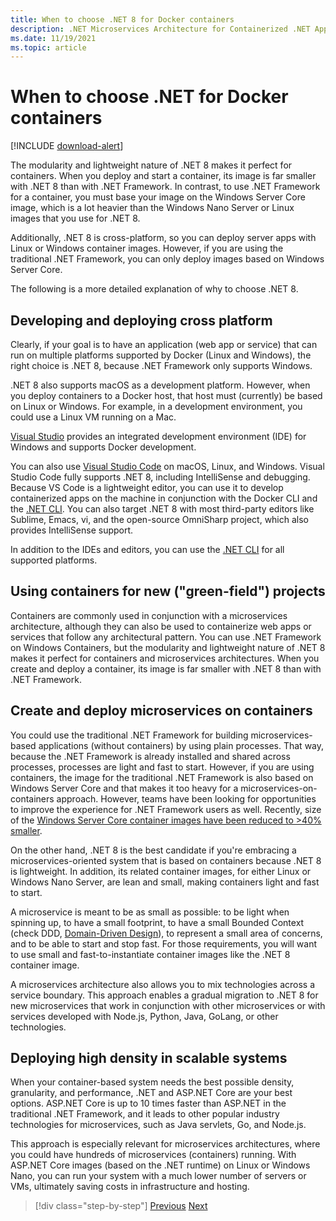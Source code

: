 ```yaml
---
title: When to choose .NET 8 for Docker containers
description: .NET Microservices Architecture for Containerized .NET Applications | When to choose .NET for Docker containers
ms.date: 11/19/2021
ms.topic: article
---
```

# When to choose .NET for Docker containers

[!INCLUDE [download-alert](../includes/download-alert.md)]

The modularity and lightweight nature of .NET 8 makes it perfect for containers. When you deploy and start a container, its image is far smaller with .NET 8 than with .NET Framework. In contrast, to use .NET Framework for a container, you must base your image on the Windows Server Core image, which is a lot heavier than the Windows Nano Server or Linux images that you use for .NET 8.

Additionally, .NET 8 is cross-platform, so you can deploy server apps with Linux or Windows container images. However, if you are using the traditional .NET Framework, you can only deploy images based on Windows Server Core.

The following is a more detailed explanation of why to choose .NET 8.

## Developing and deploying cross platform

Clearly, if your goal is to have an application (web app or service) that can run on multiple platforms supported by Docker (Linux and Windows), the right choice is .NET 8, because .NET Framework only supports Windows.

.NET 8 also supports macOS as a development platform. However, when you deploy containers to a Docker host, that host must (currently) be based on Linux or Windows. For example, in a development environment, you could use a Linux VM running on a Mac.

[Visual Studio](https://www.visualstudio.com/vs/) provides an integrated development environment (IDE) for Windows and supports Docker development.

You can also use [Visual Studio Code](https://code.visualstudio.com/) on macOS, Linux, and Windows. Visual Studio Code fully supports .NET 8, including IntelliSense and debugging. Because VS Code is a lightweight editor, you can use it to develop containerized apps on the machine in conjunction with the Docker CLI and the [.NET CLI](../../../core/tools/index.md). You can also target .NET 8 with most third-party editors like Sublime, Emacs, vi, and the open-source OmniSharp project, which also provides IntelliSense support.

In addition to the IDEs and editors, you can use the [.NET CLI](../../../core/tools/index.md) for all supported platforms.

## Using containers for new ("green-field") projects

Containers are commonly used in conjunction with a microservices architecture, although they can also be used to containerize web apps or services that follow any architectural pattern. You can use .NET Framework on Windows Containers, but the modularity and lightweight nature of .NET 8 makes it perfect for containers and microservices architectures. When you create and deploy a container, its image is far smaller with .NET 8 than with .NET Framework.

## Create and deploy microservices on containers

You could use the traditional .NET Framework for building microservices-based applications (without containers) by using plain processes. That way, because the .NET Framework is already installed and shared across processes, processes are light and fast to start. However, if you are using containers, the image for the traditional .NET Framework is also based on Windows Server Core and that makes it too heavy for a microservices-on-containers approach. However, teams have been looking for opportunities to improve the experience for .NET Framework users as well. Recently, size of the [Windows Server Core container images have been reduced to >40% smaller](https://devblogs.microsoft.com/dotnet/we-made-windows-server-core-container-images-40-smaller).

On the other hand, .NET 8 is the best candidate if you're embracing a microservices-oriented system that is based on containers because .NET 8 is lightweight. In addition, its related container images, for either Linux or Windows Nano Server, are lean and small, making containers light and fast to start.

A microservice is meant to be as small as possible: to be light when spinning up, to have a small footprint, to have a small Bounded Context (check DDD, [Domain-Driven Design](https://en.wikipedia.org/wiki/Domain-driven_design)), to represent a small area of concerns, and to be able to start and stop fast. For those requirements, you will want to use small and fast-to-instantiate container images like the .NET 8 container image.

A microservices architecture also allows you to mix technologies across a service boundary. This approach enables a gradual migration to .NET 8 for new microservices that work in conjunction with other microservices or with services developed with Node.js, Python, Java, GoLang, or other technologies.

## Deploying high density in scalable systems

When your container-based system needs the best possible density, granularity, and performance, .NET and ASP.NET Core are your best options. ASP.NET Core is up to 10 times faster than ASP.NET in the traditional .NET Framework, and it leads to other popular industry technologies for microservices, such as Java servlets, Go, and Node.js.

This approach is especially relevant for microservices architectures, where you could have hundreds of microservices (containers) running. With ASP.NET Core images (based on the .NET runtime) on Linux or Windows Nano, you can run your system with a much lower number of servers or VMs, ultimately saving costs in infrastructure and hosting.

>[!div class="step-by-step"]
>[Previous](general-guidance.md)
>[Next](net-framework-container-scenarios.md)
